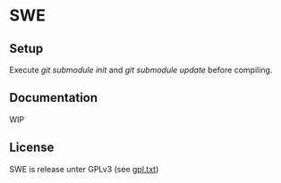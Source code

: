 SWE
===

Setup
-----

Execute *git submodule init* and *git submodule update* before compiling.

Documentation
-------------

WIP

License
-------

SWE is release unter GPLv3 (see [gpl.txt](gpl.txt))
